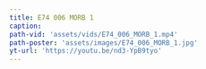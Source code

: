 ```yaml
---
title: E74 006 MORB 1
caption:
path-vid: 'assets/vids/E74_006_MORB_1.mp4'
path-poster: 'assets/images/E74_006_MORB_1.jpg'
yt-url: 'https://youtu.be/nd3-YpB9tyo'
---
```

